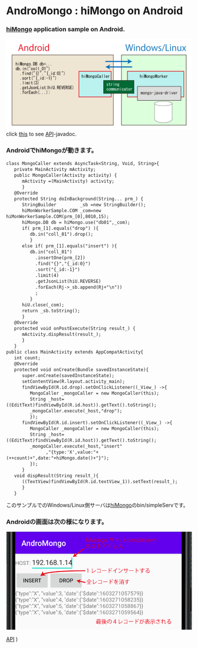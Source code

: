 # AndroMongo : hiMongo on Android
### [hiMongo](https://hiuric.github.io/hiMongo/) application sample on Android.
![sample0](./AndroMongo_0.png)
click [this](https://hiuric.github.io/hiMongo/) to see [API](https://hiuric.github.io/hiMongo/)-javadoc.
### AndroidでhiMongoが動きます。
```
class MongoCaller extends AsyncTask<String, Void, String>{
   private MainActivity mActivity;
   public MongoCaller(Activity activity) {
      mActivity =(MainActivity) activity;
      }
   @Override
   protected String doInBackground(String... prm_) {
      StringBuilder         _sb =new StringBuilder();
      hiMonWorkerSample.COM _com=new hiMonWorkerSample.COM(prm_[0],8010,15);
      hiMongo.DB db = hiMongo.use("db01",_com);
      if( prm_[1].equals("drop") ){
         db.in("coll_01").drop();
         }
      else if( prm_[1].equals("insert") ){
         db.in("coll_01")
           .insertOne(prm_[2])
           .find("{}","{_id:0}")
           .sort("{_id:-1}")
           .limit(4)
           .getJsonList(hiU.REVERSE)
           .forEach(Rj->_sb.append(Rj+"\n"))
           ;
         }
      hiU.close(_com);
      return _sb.toString();
      }
   @Override
   protected void onPostExecute(String result_) {
      mActivity.dispResult(result_);
      }
   }
public class MainActivity extends AppCompatActivity{
   int count;
   @Override
   protected void onCreate(Bundle savedInstanceState){
      super.onCreate(savedInstanceState);
      setContentView(R.layout.activity_main);
      findViewById(R.id.drop).setOnClickListener((_View_) ->{
         MongoCaller _mongoCaller = new MongoCaller(this);
         String _host=((EditText)findViewById(R.id.host)).getText().toString();
         _mongoCaller.execute(_host,"drop");
         });
      findViewById(R.id.insert).setOnClickListener((_View_) ->{
         MongoCaller _mongoCaller = new MongoCaller(this);
         String _host=((EditText)findViewById(R.id.host)).getText().toString();
         _mongoCaller.execute(_host,"insert"
               ,"{type:'X',value:"+(++count)+",date:"+hiMongo.date()+"}");
         });
      }
   void dispResult(String result_){
      ((TextView)findViewById(R.id.textView_1)).setText(result_);
      }
   }
```
このサンプルでのWindows/Linux側サーバは[hiMongo](https://github.com/hiuric/hiMongo)のbin/simpleServです。

### Androidの画面は次の様になります。
![sample0](./AndroidDisp_0.png)




[API](https://hiuric.github.io/hiMongo/hi/db/hiMonWorkerSample.html)
)
